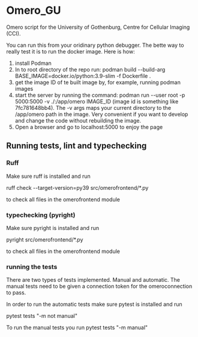 # Omero_GU
 
Omero script for the University of Gothenburg, Centre for Cellular Imaging (CCI).

You can run this from your oridinary python debugger. 
The bette way to really test it is to run the docker image. Here is how:

1. install Podman
2. In to root directory of the repo run: podman build --build-arg BASE_IMAGE=docker.io/python:3.9-slim -f Dockerfile .
3. get the image ID of te built image by, for example, running podman images
4. start the server by running the command: podman run --user root -p 5000:5000 -v ./:/app/omero IMAGE_ID (image id is something like 7fc781648bb4). The -v args maps your current directory to the /app/omero path in the image. Very convenient if you want to develop and change the code without rebuilding the image.
5. Open a browser and go to localhost:5000 to enjoy the page


## Running tests, lint and typechecking

### Ruff
Make sure ruff is installed and run

ruff check --target-version=py39 src/omerofrontend/*.py

to check all files in the omerofrontend module

### typechecking (pyright)
Make sure pyright is installed and run

pyright src/omerofrontend/*.py 

to check all files in the omerofrontend module

### running the tests

There are two types of tests implemented. Manual and automatic.
The manual tests need to be given a connection token for the omeroconnection to pass.

In order to run the automatic tests make sure pytest is installed and run

pytest tests "-m not manual"


To run the manual tests you run
pytest tests "-m manual"

